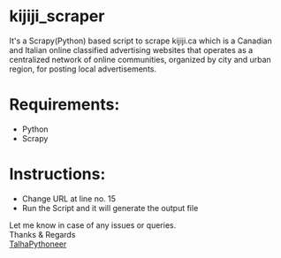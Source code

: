 # kijiji_scraper
It's a Scrapy(Python) based script to scrape kijiji.ca which is a Canadian and Italian online classified advertising websites that operates as a centralized network of online communities, organized by city and urban region, for posting local advertisements. 

# Requirements:
- Python
- Scrapy

# Instructions:
- Change URL at line no. 15
- Run the Script and it will generate the output file

Let me know in case of any issues or queries.<br />
Thanks & Regards<br />
[TalhaPythoneer](https://www.talhapythoneer.com/)
